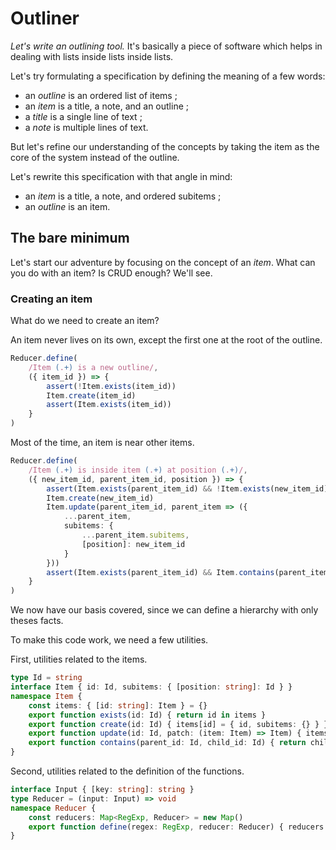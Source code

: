 # Outliner

*Let's write an outlining tool.* It's basically a piece of software which helps in dealing with lists inside lists inside lists.

Let's try formulating a specification by defining the meaning of a few words:
- an *outline* is an ordered list of items ;
- an *item* is a title, a note, and an outline ;
- a *title* is a single line of text ;
- a *note* is multiple lines of text.

But let's refine our understanding of the concepts by taking the item as the core of the system instead of the outline.

Let's rewrite this specification with that angle in mind:
- an *item* is a title, a note, and ordered subitems ;
- an *outline* is an item.

## The bare minimum

Let's start our adventure by focusing on the concept of an *item*. What can you do with an item? Is CRUD enough? We'll see.

### Creating an item

What do we need to create an item?

An item never lives on its own, except the first one at the root of the outline.

```ts
Reducer.define(
    /Item (.+) is a new outline/,
    ({ item_id }) => {
        assert(!Item.exists(item_id))
        Item.create(item_id)
        assert(Item.exists(item_id))
    }
)
```

Most of the time, an item is near other items.

```ts
Reducer.define(
    /Item (.+) is inside item (.+) at position (.+)/,
    ({ new_item_id, parent_item_id, position }) => {
        assert(Item.exists(parent_item_id) && !Item.exists(new_item_id))
        Item.create(new_item_id)
        Item.update(parent_item_id, parent_item => ({
            ...parent_item,
            subitems: {
                ...parent_item.subitems,
                [position]: new_item_id
            }
        }))
        assert(Item.exists(parent_item_id) && Item.contains(parent_item_id, new_item_id) && Item.exists(new_item_id))
    }
)
```

We now have our basis covered, since we can define a hierarchy with only theses facts.

To make this code work, we need a few utilities.

First, utilities related to the items.

```ts
type Id = string
interface Item { id: Id, subitems: { [position: string]: Id } }
namespace Item {
    const items: { [id: string]: Item } = {}
    export function exists(id: Id) { return id in items }
    export function create(id: Id) { items[id] = { id, subitems: {} } }
    export function update(id: Id, patch: (item: Item) => Item) { items[id] = patch(items[id]) }
    export function contains(parent_id: Id, child_id: Id) { return child_id in items[parent_id].subitems }
}
```

Second, utilities related to the definition of the functions.

```ts
interface Input { [key: string]: string }
type Reducer = (input: Input) => void
namespace Reducer {
    const reducers: Map<RegExp, Reducer> = new Map()
    export function define(regex: RegExp, reducer: Reducer) { reducers.set(regex, reducer) }
}
```
